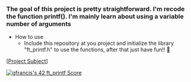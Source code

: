 ### The goal of this project is pretty straightforward. I'm recode the function printf(). I'm mainly learn about using a variable number of arguments

- How to use    
  - Include this repository at you project and initialize the library "ft_printf.h" to use the functions, after that just have fun!! 🎉
  
[[Project Subject](https://cdn.intra.42.fr/pdf/pdf/89667/en.subject.pdf)]

[![gfrancis's 42 ft_printf Score](https://badge42.vercel.app/api/v2/clkwhdoqe007908lafztivw27/project/3084203)](https://github.com/JaeSeoKim/badge42)
